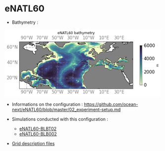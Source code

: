 # eNATL60

- Bathymetry :

![map of bathymetry](../regions/notebooks-maps/bathy_eNATL60.png)

- Informations on the configuration : https://github.com/ocean-next/eNATL60/blob/master/02_experiment-setup.md

- Simulations conducted with this configuration :
  - [eNATL60-BLBT02](eNATL60-BLBT02.md)
  - [eNATL60-BLB002](eNATL60-BLB002.md)

- [Grid description files](../items/eNATL60-grid-files.md)
